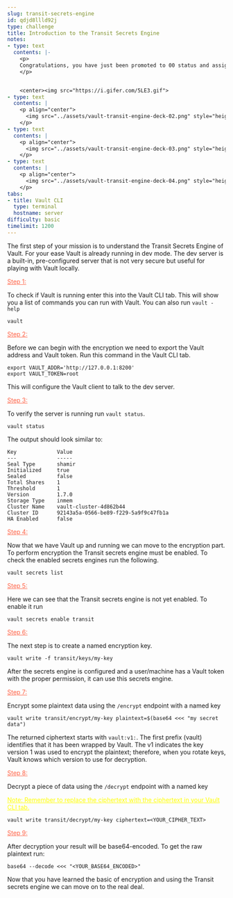 ```yaml
---
slug: transit-secrets-engine
id: qdjd8llld92j
type: challenge
title: Introduction to the Transit Secrets Engine
notes:
- type: text
  contents: |-
    <p>
    Congratulations, you have just been promoted to 00 status and assigned to protect precious MI6 secrets from being leaked to our enemy. Your mission is to learn the encryption capabilites of HashiCorp Vault and determine whether or not it will be beneficial to her majesty.
    </p>


    <center><img src="https://i.gifer.com/5LE3.gif">
- type: text
  contents: |
    <p align="center">
      <img src="../assets/vault-transit-engine-deck-02.png" style="height:500px;">
    </p>
- type: text
  contents: |
    <p align="center">
      <img src="../assets/vault-transit-engine-deck-03.png" style="height:500px;">
    </p>
- type: text
  contents: |
    <p align="center">
      <img src="../assets/vault-transit-engine-deck-04.png" style="height:500px;">
    </p>
tabs:
- title: Vault CLI
  type: terminal
  hostname: server
difficulty: basic
timelimit: 1200
---
```

The first step of your mission is to understand the Transit Secrets Engine of Vault. For your ease Vault is already running in dev mode. The dev server is a built-in, pre-configured server that is not very secure but useful for playing with Vault locally.

<p style="color:rgb(255, 99, 71);"><u>Step 1:</u></p>

To check if Vault is running enter this into the Vault CLI tab. This will show you a list of commands you can run with Vault. You can also run `vault -help`
```
vault
```
<p style="color:rgb(255, 99, 71);"><u>Step 2:</u></p>

Before we can begin with the encryption we need to export the Vault address and Vault token. Run this command in the Vault CLI tab.
```
export VAULT_ADDR='http://127.0.0.1:8200'
export VAULT_TOKEN=root
```
This will configure the Vault client to talk to the dev server.

<p style="color:rgb(255, 99, 71);"><u>Step 3:</u></p>

To verify the server is running run `vault status`.
```
vault status
```
The output should look similar to:
```
Key             Value
---             -----
Seal Type       shamir
Initialized     true
Sealed          false
Total Shares    1
Threshold       1
Version         1.7.0
Storage Type    inmem
Cluster Name    vault-cluster-4d862b44
Cluster ID      92143a5a-0566-be89-f229-5a9f9c47fb1a
HA Enabled      false
```

<p style="color:rgb(255, 99, 71);"><u>Step 4:</u></p>

Now that we have Vault up and running we can move to the encryption part. To perform encryption the Transit secrets engine must be enabled. To check the enabled secrets engines run the following.
```
vault secrets list
```
<p style="color:rgb(255, 99, 71);"><u>Step 5:</u></p>

Here we can see that the Transit secrets engine is not yet enabled. To enable it run
```
vault secrets enable transit
```
<p style="color:rgb(255, 99, 71);"><u>Step 6:</u></p>

The next step is to create a named encryption key.
```
vault write -f transit/keys/my-key
```
After the secrets engine is configured and a user/machine has a Vault token with the proper permission, it can use this secrets engine.

<p style="color:rgb(255, 99, 71);"><u>Step 7:</u></p>

Encrypt some plaintext data using the `/encrypt` endpoint with a named key
```
vault write transit/encrypt/my-key plaintext=$(base64 <<< "my secret data")
```
The returned ciphertext starts with `vault:v1:`. The first prefix (vault) identifies that it has been wrapped by Vault. The v1 indicates the key version 1 was used to encrypt the plaintext; therefore, when you rotate keys, Vault knows which version to use for decryption.

<p style="color:rgb(255, 99, 71);"><u>Step 8:</u></p>

Decrypt a piece of data using the `/decrypt` endpoint with a named key

<p style="color:yellow;"><u>Note: Remember to replace the ciphertext with the ciphertext in your Vault CLI tab.</u></p>

```
vault write transit/decrypt/my-key ciphertext=<YOUR_CIPHER_TEXT>
```

<p style="color:rgb(255, 99, 71);"><u>Step 9:</u></p>

After decryption your result will be base64-encoded. To get the raw plaintext run:
```
base64 --decode <<< "<YOUR_BASE64_ENCODED>"
```

Now that you have learned the basic of encryption and using the Transit secrets engine we can move on to the real deal.

